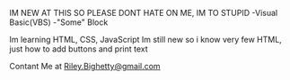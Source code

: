 IM NEW AT THIS SO PLEASE DONT HATE ON ME, IM TO STUPID
  <What i know>
    -Visual Basic(VBS)
    -"Some" Block

  Im learning HTML, CSS, JavaScript
  Im still new so i know very few HTML, just how to add buttons and print text

  Contant Me at Riley.Bighetty@gmail.com
